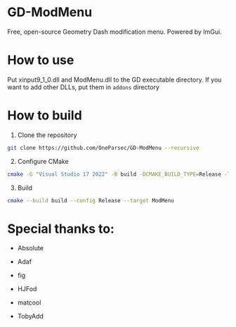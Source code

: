# GD-ModMenu
Free, open-source Geometry Dash modification menu. Powered by ImGui.

# How to use
Put xinput9_1_0.dll and ModMenu.dll to the GD executable directory. If you want to add other DLLs, put them in `addons` directory

# How to build
1. Clone the repository
```bash
git clone https://github.com/OneParsec/GD-ModMenu --recursive
```
2. Configure CMake
```bash
cmake -G "Visual Studio 17 2022" -B build -DCMAKE_BUILD_TYPE=Release -T host=x86 -A win32
```
3. Build
```bash
cmake --build build --config Release --target ModMenu
```
# Special thanks to:

- Absolute

- Adaf

- fig

- HJFod

- matcool

- TobyAdd
